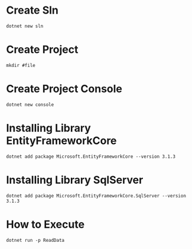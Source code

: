 # Create Sln
`dotnet new sln`

# Create Project
`mkdir #file`

# Create Project Console
`dotnet new console`

# Installing Library EntityFrameworkCore
`dotnet add package Microsoft.EntityFrameworkCore --version 3.1.3`


# Installing  Library SqlServer
`dotnet add package Microsoft.EntityFrameworkCore.SqlServer --version 3.1.3`


# How to Execute
`dotnet run -p ReadData` 